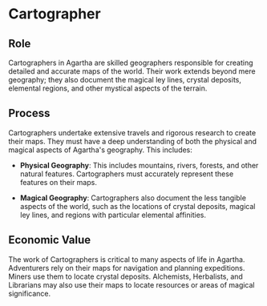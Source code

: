 # Cartographer

## Role
Cartographers in Agartha are skilled geographers responsible for creating detailed and accurate maps of the world. Their work extends beyond mere geography; they also document the magical ley lines, crystal deposits, elemental regions, and other mystical aspects of the terrain.

## Process
Cartographers undertake extensive travels and rigorous research to create their maps. They must have a deep understanding of both the physical and magical aspects of Agartha's geography. This includes:

- **Physical Geography**: This includes mountains, rivers, forests, and other natural features. Cartographers must accurately represent these features on their maps.

- **Magical Geography**: Cartographers also document the less tangible aspects of the world, such as the locations of crystal deposits, magical ley lines, and regions with particular elemental affinities. 

## Economic Value
The work of Cartographers is critical to many aspects of life in Agartha. Adventurers rely on their maps for navigation and planning expeditions. Miners use them to locate crystal deposits. Alchemists, Herbalists, and Librarians may also use their maps to locate resources or areas of magical significance. 


